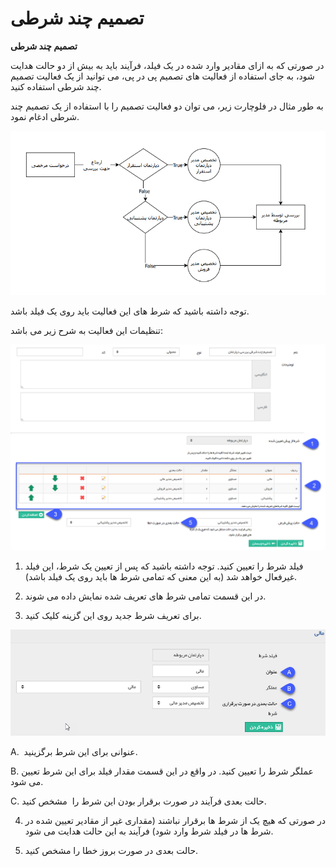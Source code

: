 # تصمیم چند شرطی

**تصمیم چند شرطی**

در صورتی که به ازای مقادیر وارد شده در یک فیلد، فرآیند باید به بیش از دو حالت هدایت شود، به جای استفاده از فعالیت های تصمیم پی در پی، می توانید از یک فعالیت تصمیم چند شرطی استفاده کنید.

به طور مثال در فلوچارت زیر، می توان دو فعالیت تصمیم را با استفاده از یک تصمیم چند شرطی ادغام نمود.

 ![](Setavalue/Setavalue1.png) 

توجه داشته باشید که شرط های این فعالیت باید روی یک فیلد باشد.

تنظیمات این فعالیت به شرح زیر می باشد:

![](MultipleDecision/MultipleDecision2.png) 

1. فیلد شرط را تعیین کنید. توجه داشته باشید که پس از تعیین یک شرط، این فیلد غیرفعال خواهد شد (به این معنی که تمامی شرط ها باید روی یک فیلد باشد).

2. در این قسمت تمامی شرط های تعریف شده نمایش داده می شوند.

3. برای تعریف شرط جدید روی این گزینه کلیک کنید.

![](MultipleDecision/MultipleDecision.png) 

A.  عنوانی برای این شرط برگزینید.

B. عملگر شرط را تعیین کنید. در واقع در این قسمت مقدار فیلد برای این شرط تعیین می شود.

C. حالت بعدی فرآیند در صورت برقرار بودن این شرط را  مشخص کنید.

4. در صورتی که هیچ یک از شرط ها برقرار نباشند (مقداری غیر از مقادیر تعیین شده در شرط ها در فیلد شرط وارد شود) فرآیند به این حالت هدایت می شود.

5. حالت بعدی در صورت بروز خطا را مشخص کنید.